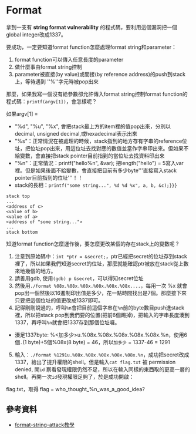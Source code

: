 # Format
拿到一支有 **string format vulnerability** 的程式碼，要利用這個漏洞把一個global integer改成1337。

要成功，一定要知道format function怎麼處理format string和parameter：
 1. format function可以傳入任意長度的parameter
 2. 做什麼事由format string控制
 3. parameter被直接(by value)或間接(by reference address)的push到stack上，等待遇到 ''%''字元時被pop出來

那麼，如果我寫一個沒有給參數卻允許傳入format string控制format function的程式碼：`printf(argv[1])`，會怎樣呢？

如果argv[1] =
 * "%d", "%u", "%x", 會把stack最上方的item裡的值pop出來，分別以decimal, unsigned decimal,或hexadecimal表示出來
 * "%s"：正常情況在被處理的時候，stack指到的地方存有字串的reference位址，把位址pop出來，用這位址去找對應的數值並當作字串印出來。但如果不給變數，會直接把stack pointer目前指到的當位址去找資料印出來
 * "%n"：正常情況：printf("hello%n", &var); 把length("hello") = 5寫入var裡。但是如果後面不給變數，會直接把目前有多少byte'''直接寫入stack pointer目前指到的位址'''！！
 * stack的長相：`printf("some string...", %d %d %x", a, b, &c);}}}`
```
stack top
...
<address of c>
<value of b>
<value of a>
<address of "some string...">
...
stack bottom
 ```
知道format function怎麼運作後，要怎麼更改某個的存在stack上的變數呢？
 1. 注意到原始碼中：`int *ptr = &secret;`，ptr已經把secret的位址存到stack裡了，所以如果我們知道secret的位址，那麼就能確認ptr被放在stack從上數來地幾個的地方。
 2. 請善用gdb, 使用`(gdb) p &secret`，可以得知secret位址
 3. 然後用`./format %08x.%08x.%08x.%08x.%08x.%08x....`，每用一次 %x 就會pop出一個然後以16進制印出值是多少，花一點時間找出是7個。那麼接下來只要把這個位址的值更改成1337即可。
 4. 記得剛剛說過的，呼叫`%n`會把目前這個字串在`%n`前的byte數目push進stack裡，所以把stack pop到我們要的位置(把前6個踢掉)，把輸入的字串長度湊到1337，再呼叫`%n`就會把1337存到那個位址囉。
  * 湊足1337byte: %<加多少>u.%08x.%08x.%08x.%08x.%08x.%n，使用6個`.`(1 byte)+5個%08x(8 byte) = 46，所以`加多少` = 1337-46 = 1291
 5. 輸入：`./format %1291u.%08x.%08x.%08x.%08x.%08x.%n`，成功把secret改成1337，給出了提升權限的shell。但是輸入`cat flag.txt` 被 permission denied, 開`id` 察看發現權限仍然不足，所以在輸入同樣的東西取的更高一層的shell。再開一次`id`發現權限足夠了，於是成功開啟：

 flag.txt，取得 flag = who_thought_%n_was_a_good_idea?

## 參考資料
 * [format-string-attack教學](https://crypto.stanford.edu/cs155/papers/formatstring-1.2.pdf)
